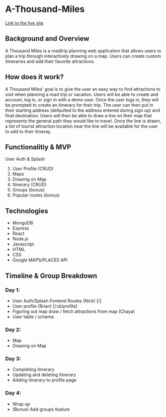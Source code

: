 # A-Thousand-Miles
[Link to the live site](https://a-thousand-miles.herokuapp.com/#/)
## Background and Overview 

A Thousand Miles is a roadtrip planning web application that allows users to plan a trip through interactively drawing on a map. Users can create custom itineraries and add their favorite attractions.

## How does it work?

A Thousand Miles' goal is to give the user an easy way to find attractions to visit when planning a road trip or vacation. Users will be able to create and account, log in, or sign in with a demo user. Once the user logs in, they will be prompted to create an itinerary for their trip. The user can then put in their starting address (defaulted to the address entered during sign up) and final destination. Users will then be able to draw a line on their map that represents the general path they would like to travel. Once the line is drawn, a list of tourist attraction location near the line will be available for the user to add to their itineray.

## Functionalitiy & MVP

User Auth & Splash

1. User Profile (CRUD)
2. Maps 
3. Drawing on Map  
4. Itinerary (CRUD)
5. Groups (bonus)
6. Popular routes (bonus)

## Technologies 

- MongoDB
- Express 
- React
- Node.js 
- Javascript 
- HTML 
- CSS 
- Google MAPS/PLACES API 

## Timeline & Group Breakdown 

### Day 1: 
  - User Auth/Splash Fontend Routes (Nick) [/] 
  - User profile (Brian) [/:id/profile]
  - Figuring out map draw / fetch attractions from map (Chaya)
  - User table / schema 

### Day 2: 
  - Map 
  - Drawing on Map 

### Day 3: 
  - Completing itinerary 
  - Updating and deleting itinerary 
  - Adding itinerary to profile page 

### Day 4: 
  - Wrap up 
  - (Bonus) Add groups feature 
